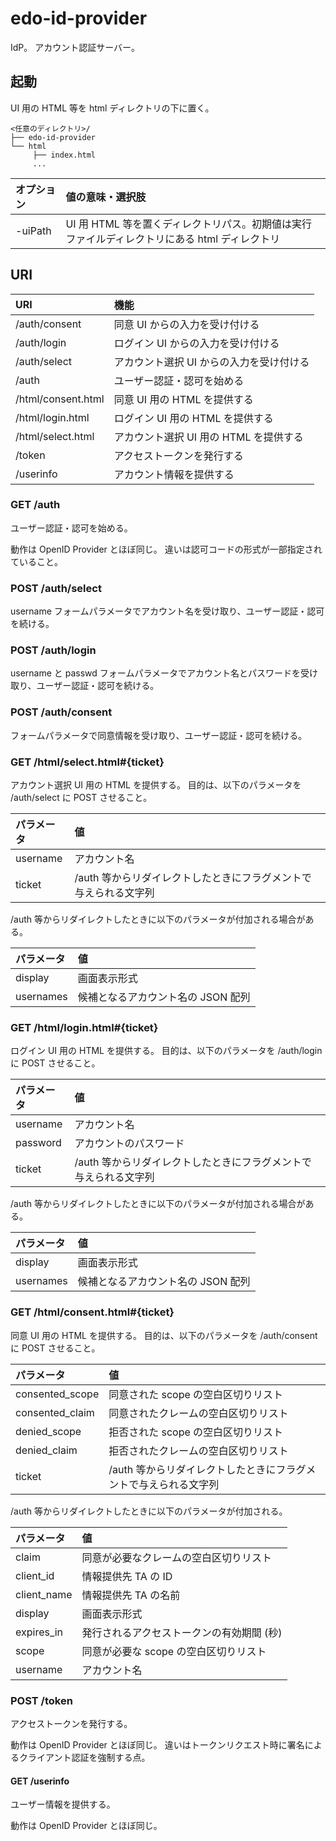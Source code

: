 edo-id-provider
===

IdP。
アカウント認証サーバー。


起動
---

UI 用の HTML 等を html ディレクトリの下に置く。

```
<任意のディレクトリ>/
├── edo-id-provider
└── html
     ├── index.html
     ...
```

|オプション|値の意味・選択肢|
|:--|:--|
|-uiPath|UI 用 HTML 等を置くディレクトリパス。初期値は実行ファイルディレクトリにある html ディレクトリ|


URI
---

|URI|機能|
|:--|:--|
|/auth/consent|同意 UI からの入力を受け付ける|
|/auth/login|ログイン UI からの入力を受け付ける|
|/auth/select|アカウント選択 UI からの入力を受け付ける|
|/auth|ユーザー認証・認可を始める|
|/html/consent.html|同意 UI 用の HTML を提供する|
|/html/login.html|ログイン UI 用の HTML を提供する|
|/html/select.html|アカウント選択 UI 用の HTML を提供する|
|/token|アクセストークンを発行する|
|/userinfo|アカウント情報を提供する|


### GET /auth

ユーザー認証・認可を始める。

動作は OpenID Provider とほぼ同じ。
違いは認可コードの形式が一部指定されていること。


### POST /auth/select

username フォームパラメータでアカウント名を受け取り、ユーザー認証・認可を続ける。


### POST /auth/login

username と passwd フォームパラメータでアカウント名とパスワードを受け取り、ユーザー認証・認可を続ける。


### POST /auth/consent

フォームパラメータで同意情報を受け取り、ユーザー認証・認可を続ける。


### GET /html/select.html#{ticket}

アカウント選択 UI 用の HTML を提供する。
目的は、以下のパラメータを /auth/select に POST させること。

|パラメータ|値|
|:--|:--|
|username|アカウント名|
|ticket|/auth 等からリダイレクトしたときにフラグメントで与えられる文字列|

/auth 等からリダイレクトしたときに以下のパラメータが付加される場合がある。

|パラメータ|値|
|:--|:--|
|display|画面表示形式|
|usernames|候補となるアカウント名の JSON 配列|


### GET /html/login.html#{ticket}

ログイン UI 用の HTML を提供する。
目的は、以下のパラメータを /auth/login に POST させること。

|パラメータ|値|
|:--|:--|
|username|アカウント名|
|password|アカウントのパスワード|
|ticket|/auth 等からリダイレクトしたときにフラグメントで与えられる文字列|

/auth 等からリダイレクトしたときに以下のパラメータが付加される場合がある。

|パラメータ|値|
|:--|:--|
|display|画面表示形式|
|usernames|候補となるアカウント名の JSON 配列|


### GET /html/consent.html#{ticket}

同意 UI 用の HTML を提供する。
目的は、以下のパラメータを /auth/consent に POST させること。

|パラメータ|値|
|:--|:--|
|consented_scope|同意された scope の空白区切りリスト|
|consented_claim|同意されたクレームの空白区切りリスト|
|denied_scope|拒否された scope の空白区切りリスト|
|denied_claim|拒否されたクレームの空白区切りリスト|
|ticket|/auth 等からリダイレクトしたときにフラグメントで与えられる文字列|

/auth 等からリダイレクトしたときに以下のパラメータが付加される。

|パラメータ|値|
|:--|:--|
|claim|同意が必要なクレームの空白区切りリスト|
|client_id|情報提供先 TA の ID|
|client_name|情報提供先 TA の名前|
|display|画面表示形式|
|expires_in|発行されるアクセストークンの有効期間 (秒)|
|scope|同意が必要な scope の空白区切りリスト|
|username|アカウント名|


### POST /token

アクセストークンを発行する。

動作は OpenID Provider とほぼ同じ。
違いはトークンリクエスト時に署名によるクライアント認証を強制する点。


#### GET /userinfo

ユーザー情報を提供する。

動作は OpenID Provider とほぼ同じ。
